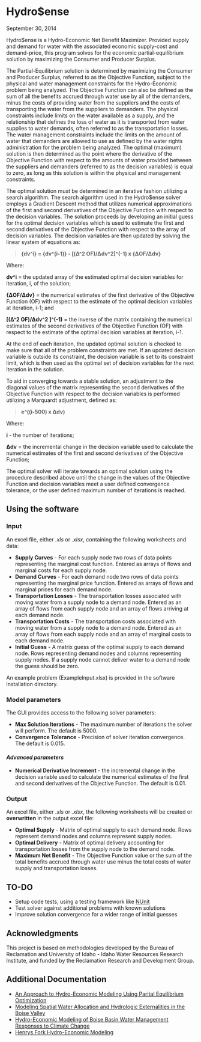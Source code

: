 # Hydro$ense
September 30, 2014

Hydro$ense is a Hydro-Economic Net Benefit Maximizer. Provided supply and demand for water with the associated economic supply-cost and demand-price, this program solves for the economic partial-equilibrium solution by maximizing the Consumer and Producer Surplus.

The Partial-Equilibrium solution is determined by maximizing the Consumer and Producer Surplus, referred to as the Objective Function, subject to the physical and water management constraints for the Hydro-Economic problem being analyzed. The Objective Function can also be defined as the sum of all the benefits accrued through water use by all of the demanders, minus the costs of providing water from the suppliers and the costs of transporting the water from the suppliers to demanders. The physical constraints include limits on the water available as a supply, and the relationship that defines the loss of water as it is transported from water supplies to water demands, often referred to as the transportation losses. The water management constraints include the limits on the amount of water that demanders are allowed to use as defined by the water rights administration for the problem being analyzed. The optimal (maximum) solution is then determined as the point where the derivative of the Objective Function with respect to the amounts of water provided between the suppliers and demanders (referred to as the decision variables) is equal to zero, as long as this solution is within the physical and management constraints.

The optimal solution must be determined in an iterative fashion utilizing a search algorithm. The search algorithm used in the Hydro$ense solver employs a Gradient Descent method that utilizes numerical approximations of the first and second derivatives of the Objective Function with respect to the decision variables. The solution proceeds by developing an initial guess for the optimal decision variables which is used to estimate the first and second derivatives of the Objective Function with respect to the array of decision variables. The decision variables are then updated by solving the linear system of equations as:

>    **{dv^i} = {dv^(i-1)} - [(Δ^2 OF)/Δdv^2]^(-1) x {ΔOF/Δdv}**

Where:

**dv^i** = the updated array of the estimated optimal decision variables for iteration, i, of the solution;

**{ΔOF/Δdv}** = the numerical estimates of the first derivative of the Objective Function (OF) with respect to the estimate of the optimal decision variables at iteration, i-1; and

**[(Δ^2 OF)/Δdv^2 ]^(-1)** = the inverse of the matrix containing the numerical estimates of the second derivatives of the Objective Function (OF) with respect to the estimate of the optimal decision variables at iteration, i-1.

At the end of each iteration, the updated optimal solution is checked to make sure that all of the problem constraints are met. If an updated decision variable is outside its constraint, the decision variable is set to its constraint limit, which is then used as the optimal set of decision variables for the next iteration in the solution.

To aid in converging towards a stable solution, an adjustment to the diagonal values of the matrix representing the second derivatives of the Objective Function with respect to the decision variables is performed utilizing a Marquardt adjustment, defined as:

>    **e^((i-500) x Δdv)**

Where:

**i** - the number of iterations;

**Δdv** =  the incremental change in the decision variable used to calculate the numerical estimates of the first and second derivatives of the Objective Function;

The optimal solver will iterate towards an optimal solution using the procedure described above until the change in the values of the Objective Function and decision variables meet a user defined convergence tolerance, or the user defined maximum number of iterations is reached. 


## Using the software

### Input
An excel file, either *.xls* or *.xlsx*, containing the following worksheets and data:

* **Supply Curves** - For each supply node two rows of data points representing the marginal cost function. Entered as arrays of flows and marginal costs for each supply node.
* **Demand Curves** - For each demand node two rows of data points representing the marginal price function. Entered as arrays of flows and marginal prices for each demand node.
* **Transportation Losses** - The transportation losses associated with moving water from a supply node to a demand node. Entered as an array of flows from each supply node and an array of flows arriving at each demand node.
* **Transportation Costs** - The transportation costs associated with moving water from a supply node to a demand node. Entered as an array of flows from each supply node and an array of marginal costs to each demand node.
* **Initial Guess** - A matrix guess of the optimal supply to each demand node. Rows representing demand nodes and columns representing supply nodes. If a supply node cannot deliver water to a demand node the guess should be zero.

An example problem (ExampleInput.xlsx) is provided in the software installation directory.


### Model parameters
The GUI provides access to the following solver parameters:

*  **Max Solution Iterations** - The maximum number of iterations the solver will perform. The default is 5000.
*  **Convergence Tolerance** - Precision of solver iteration convergence. The default is 0.015.

#### *Advanced parameters*
* **Numerical Derivative Increment** - the incremental change in the decision variable used to calculate the numerical estimates of the first and second derivatives of the Objective Function. The default is 0.01.


### Output
An excel file, either *.xls* or *.xlsx*, the following worksheets will be created or **overwritten** in the output excel file:

* **Optimal Supply** - Matrix of optimal supply to each demand node. Rows represent demand nodes and columns represent supply nodes.
* **Optimal Delivery** - Matrix of optimal delivery accounting for transportation losses from the supply node to the demand node.
* **Maximum Net Benefit** - The Objective Function value or the sum of the total benefits accrued through water use minus the total costs of water supply and transportation losses.


## TO-DO
* Setup code tests, using a testing framework like [NUnit](http://www.nunit.org/)
* Test solver against additional problems with known solutions
* Improve solution convergence for a wider range of initial guesses


## Acknowledgments
This project is based on methodologies developed by the Bureau of Reclamation and University of Idaho - Idaho Water Resources Research Institute, and funded by the Reclamation Research and Development Group.

## Additional Documentation
* [An Approach to Hydro-Economic Modeling Using Parital Equilibrium Optimization](http://digital.lib.uidaho.edu/cdm/singleitem/collection/idahowater/id/545/rec/3)
* [Modeling Spatial Water Allocation and Hydrologic Externalities in the Boise Valley](http://www.usbr.gov/pn/programs/srao_misc/boisevalley/index.html)
* [Hydro-Economic Modeling of Boise Basin Water Management Responses to Climate Change](http://digital.lib.uidaho.edu/cdm/singleitem/collection/idahowater/id/542/rec/2)
* [Henrys Fork Hydro-Economic Modeling](http://digital.lib.uidaho.edu/cdm/singleitem/collection/idahowater/id/544/rec/1)




